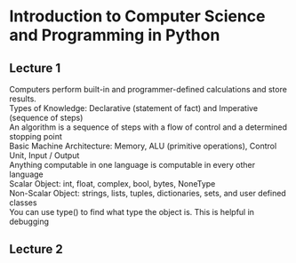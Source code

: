 

<h1>Introduction to Computer Science and Programming in Python</h1>
<h2>Lecture 1</h2>
<p>Computers perform built-in and programmer-defined calculations and store results.<br>
Types of Knowledge: Declarative (statement of fact) and Imperative (sequence of steps)<br>
An algorithm is a sequence of steps with a flow of control and a determined stopping point<br>
Basic Machine Architecture: Memory, ALU (primitive operations), Control Unit, Input / Output<br>
Anything computable in one language is computable in every other language<br>
Scalar Object: int, float, complex, bool, bytes, NoneType<br>
Non-Scalar Object: strings, lists, tuples, dictionaries, sets, and user defined classes<br>
You can use type() to find what type the object is. This is helpful in debugging<br></p>
<h2>Lecture 2</h2>
